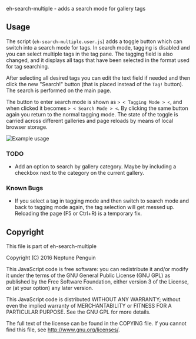 eh-search-multiple - adds a search mode for gallery tags


## Usage

The script (`eh-search-multiple.user.js`) adds a toggle button which can switch
into a search mode for tags.  In search mode, tagging is disabled and you can
select multiple tags in the tag pane.  The tagging field is also changed, and
it displays all tags that have been selected in the format used for tag
searching.

After selecting all desired tags you can edit the text field if needed and then
click the new "Search!" button (that is placed instead of the `Tag!` button).
The search is performed on the main page.

The button to enter search mode is shown as `> < Tagging Mode > <`, and when
clicked it becomes `> < Search Mode > <`.  By clicking the same button again
you return to the normal tagging mode.  The state of the toggle is carried
across different galleries and page reloads by means of local browser storage.

![Example usage][1]

[1]: https://raw.githubusercontent.com/neptunepenguin/eh-search-multiple/master/screencast.gif

### TODO

*   Add an option to search by gallery category.  Maybe by including a checkbox
   next to the category on the current gallery.

### Known Bugs

*   If you select a tag in tagging mode and then switch to search mode and back
   to tagging mode again, the tag selection will get messed up.  Reloading the
page (F5 or Ctrl+R) is a temporary fix.


## Copyright

This file is part of eh-search-multiple

Copyright (C) 2016 Neptune Penguin

This JavaScript code is free software: you can redistribute it and/or modify it
under the terms of the GNU General Public License (GNU GPL) as published by the
Free Software Foundation, either version 3 of the License, or (at your option)
any later version.

This JavaScript code is distributed WITHOUT ANY WARRANTY; without even the
implied warranty of MERCHANTABILITY or FITNESS FOR A PARTICULAR PURPOSE.  See
the GNU GPL for more details.

The full text of the license can be found in the COPYING file.  If you cannot
find this file, see <http://www.gnu.org/licenses/>.

